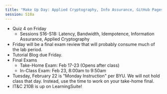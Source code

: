 ```yaml
---
title: "Make Up Day: Applied Cryptography, Info Assurance, GitHub Pages"
session: S18a
---
```

* Quiz 4 on Friday
    * Sessions S16-S18: Latency, Bandwidth, Idempotence, Information Assurance, Applied Cryptography
* Friday will be a final exam review that will probably consume much of the lab period.
* Tutorial Blog due Friday.
* Final Exams
    * Take-Home Exam: Feb 17-23 (Opens after class)
    * In-Class Exam: Feb 23, 8:00am to 9:50am
* Tuesday, February 22 is "Monday Instruction" per BYU. We will not hold class that day. Instead, use the time to work on your take-home final.
* IT&C 210B is up on LearningSuite!